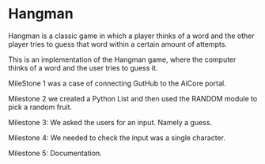 # Hangman
Hangman is a classic game in which a player thinks of a word and the other player tries to guess that word within a certain amount of attempts.

This is an implementation of the Hangman game, where the computer thinks of a word and the user tries to guess it. 


MileStone 1 was a case of connecting GutHub to the AiCore portal.

Milestone 2 we created a Python List and then used the RANDOM module to pick a random fruit.

Milestone 3: We asked the users for an input.  Namely a guess.

Milestone 4: We needed to check the input was a single character.

Milestone 5: Documentation.